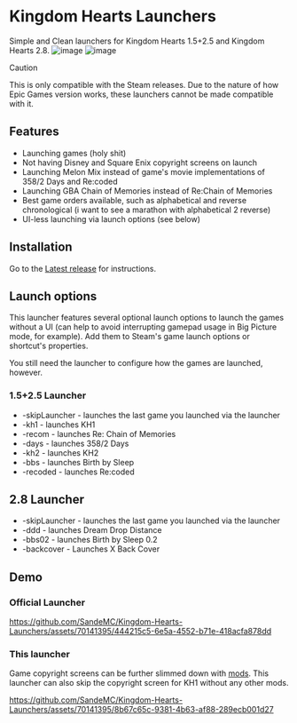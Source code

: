 # Kingdom Hearts Launchers
Simple and Clean launchers for Kingdom Hearts 1.5+2.5 and Kingdom Hearts 2.8.
![image](https://github.com/SandeMC/Kingdom-Hearts-Launchers/assets/70141395/680e8a16-b988-4553-871e-6fba91a47558)
![image](https://github.com/SandeMC/Kingdom-Hearts-Launchers/assets/70141395/e28fb2c2-6e1b-474f-bb74-502bf86b9b31)

> [!CAUTION]
> This is only compatible with the Steam releases. Due to the nature of how Epic Games version works, these launchers cannot be made compatible with it.

## Features
- Launching games (holy shit)
- Not having Disney and Square Enix copyright screens on launch
- Launching Melon Mix instead of game's movie implementations of 358/2 Days and Re:coded
- Launching GBA Chain of Memories instead of Re:Chain of Memories
- Best game orders available, such as alphabetical and reverse chronological (i want to see a marathon with alphabetical 2 reverse)
- UI-less launching via launch options (see below)

## Installation
Go to the [Latest release](https://github.com/SandeMC/Kingdom-Hearts-Launchers/releases/latest) for instructions.

## Launch options
This launcher features several optional launch options to launch the games without a UI (can help to avoid interrupting gamepad usage in Big Picture mode, for example). Add them to Steam's game launch options or shortcut's properties.

You still need the launcher to configure how the games are launched, however.

### 1.5+2.5 Launcher
* -skipLauncher - launches the last game you launched via the launcher
* -kh1 - launches KH1
* -recom - launches Re: Chain of Memories
* -days - launches 358/2 Days
* -kh2 - launches KH2
* -bbs - launches Birth by Sleep
* -recoded - launches Re:coded

## 2.8 Launcher
* -skipLauncher - launches the last game you launched via the launcher
* -ddd - launches Dream Drop Distance
* -bbs02 - launches Birth by Sleep 0.2
* -backcover - Launches X Back Cover

## Demo
### Official Launcher
https://github.com/SandeMC/Kingdom-Hearts-Launchers/assets/70141395/444215c5-6e5a-4552-b71e-418acfa878dd
### This launcher
Game copyright screens can be further slimmed down with [mods](https://www.pcgamingwiki.com/wiki/Kingdom_Hearts_HD_1.5_%2B_2.5_ReMIX#Skip_intro_videos). This launcher can also skip the copyright screen for KH1 without any other mods.

https://github.com/SandeMC/Kingdom-Hearts-Launchers/assets/70141395/8b67c65c-9381-4b63-af88-289ecb001d27
